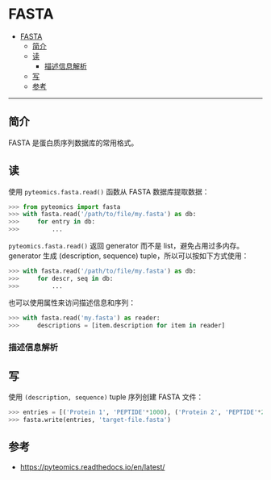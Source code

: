 # FASTA

- [FASTA](#fasta)
  - [简介](#简介)
  - [读](#读)
    - [描述信息解析](#描述信息解析)
  - [写](#写)
  - [参考](#参考)

***

## 简介

FASTA 是蛋白质序列数据库的常用格式。

## 读

使用 `pyteomics.fasta.read()` 函数从 FASTA 数据库提取数据：

```python
>>> from pyteomics import fasta
>>> with fasta.read('/path/to/file/my.fasta') as db:
>>>     for entry in db:
>>>         ...
```

`pyteomics.fasta.read()` 返回 generator 而不是 list，避免占用过多内存。generator 生成 (description, sequence) tuple，所以可以按如下方式使用：

```python
>>> with fasta.read('/path/to/file/my.fasta') as db:
>>>     for descr, seq in db:
>>>         ...
```

也可以使用属性来访问描述信息和序列：

```python
>>> with fasta.read('my.fasta') as reader:
>>>     descriptions = [item.description for item in reader]
```

### 描述信息解析



## 写

使用 `(description, sequence)` tuple 序列创建 FASTA 文件：

```python
>>> entries = [('Protein 1', 'PEPTIDE'*1000), ('Protein 2', 'PEPTIDE'*2000)]
>>> fasta.write(entries, 'target-file.fasta')
```


## 参考

- https://pyteomics.readthedocs.io/en/latest/
